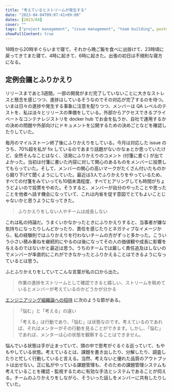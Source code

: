 ```yaml
---
title: "考えているとストリームが発生する"
date: "2023-04-04T09:07:41+09:00"
dates: [2023/04]
cover: ""
tags: ["project management", "issue management", "team building", postmortem]
showFullContent: true
---
```


18時から20時半ぐらいまで寝て、それから晩ご飯を食べに出掛けて、23時頃に戻ってきてまた寝て、4時に起きて、6時に起きた。出張の初日は不規則な寝方になる。

## 定例会議とふりかえり

リリースまであと3週間。一部の開発がまだ完了していないことに大きなストレスと懸念を感じつつ、進捗はしているそうなのでその対応が完了するのを待つ。いまは日々の進捗や発生する事象に注意を配りつつ、メンバーは QA レベルのテストを、私は淡々とリリースの準備をしている。外部からアクセスできるプライベートなコンテナレジストリを docker hub でお金を払うか、自社で運用するかの決めの問題や外部向けにドキュメントを公開するための決めごとなどを確認したりしていた。

毎月のマイルストーン終了後にふりかえりをしている。今月は対応した issue のうち、70%超を私が fix しているのであまり話題がないかなぁとか思っていたけど、全然そんなことはなく、活発にふりかえりのコメント (付箋に書く) が出てよかった。当初は付箋に書いた内容に対して関心のあるものをメンバーに投票してもらっていた。そして、メンバーの関心の高いマークがたくさん付いたものから掘り下げて聞くようにしていた。最近は3人でふりかえりをやっているため、すべての付箋をみていっても10個未満程度、すべてヒアリングしても時間がちょうどよいので投票をやめた。そうすると、メンバーが自分のやったことや思ったことを他者へ話す機会になっていて、これは内省を促す意図でとてもよいことじゃないかと思うようになってきた。

> ふりかえりをしない人やチームは成長しない

これは私の持論だ。うまくいかなかったときにふりかえりすると、当事者が嫌な気持ちになったりしんどかったり、責任を感じたりとネガティブなイメージから、私の経験則ではふりかえりを行わないチームの方がずっと多かった。こういう小さい積み重ねを継続的にやるのは後になってその人の価値観や成長に影響を与えるのではないかと最近は思う。うちのチームでは厳しく責任追及はしないのでメンバーが率直的にこれができなかったとふりかえることはできるようになっているとは思う。

ふとふりかえりをしていてこんな言葉が私の口から出た。

> 作業の進捗をストリームとして確認できると嬉しい、ストリームを眺めているとメンバーが考えているのかどうかが分かる

[エンジニアリング組織論への招待](https://gihyo.jp/book/2018/978-4-7741-9605-3) に次のような節がある。

> 「悩む」と「考える」の違い
> 
> 「考える」は行動であり、「悩む」は状態なのです。考えているのであれば、それはメンターがその行動を見ることができます。しかし、「悩む」であれば、メンターは心の状態を観察することはできません。

悩んでいる状態は手が止まっていて、頭の中で思考がぐるぐる巡っていて、もやもやしている状態。考えているとは、課題を書き出したり、分解したり、調査したりと忙しく行動していると言える。当然、考えないと優れた品質のアウトプットは出せない。正に私がやっている課題管理も、そのための課題管理システムも考えていることを確認・監視するために有効な手法とシステムであることが伺える。チームのふりかえりをしながら、そういった話しをメンバーに共有したりしていた。
